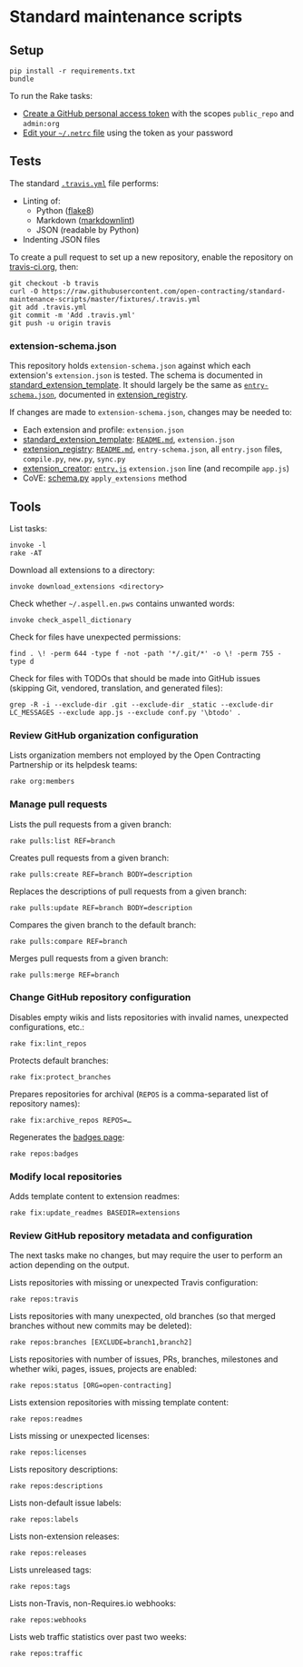 # Standard maintenance scripts

## Setup

    pip install -r requirements.txt
    bundle

To run the Rake tasks:

* [Create a GitHub personal access token](https://github.com/settings/tokens) with the scopes `public_repo` and `admin:org`
* [Edit your `~/.netrc` file](https://github.com/octokit/octokit.rb#using-a-netrc-file) using the token as your password

## Tests

The standard [`.travis.yml`](fixtures/.travis.yml) file performs:

* Linting of:
  * Python ([flake8](https://pypi.python.org/pypi/flake8))
  * Markdown ([markdownlint](https://github.com/markdownlint/markdownlint))
  * JSON (readable by Python)
* Indenting JSON files

To create a pull request to set up a new repository, enable the repository on [travis-ci.org](https://travis-ci.org), then:

    git checkout -b travis
    curl -O https://raw.githubusercontent.com/open-contracting/standard-maintenance-scripts/master/fixtures/.travis.yml
    git add .travis.yml
    git commit -m 'Add .travis.yml'
    git push -u origin travis

### extension-schema.json

This repository holds `extension-schema.json` against which each extension's `extension.json` is tested. The schema is documented in [standard_extension_template](https://github.com/open-contracting/standard_extension_template#extensionjson). It should largely be the same as [`entry-schema.json`](https://github.com/open-contracting/extension_registry/blob/master/entry-schema.json), documented in [extension_registry](https://github.com/open-contracting/extension_registry#entryjson).

If changes are made to `extension-schema.json`, changes may be needed to:

* Each extension and profile: `extension.json`
* [standard_extension_template](https://github.com/open-contracting/standard_extension_template): [`README.md`](https://github.com/open-contracting/standard_extension_template#extensionjson), `extension.json`
* [extension_registry](https://github.com/open-contracting/extension_registry): [`README.md`](https://github.com/open-contracting/extension_registry#entryjson), `entry-schema.json`, all `entry.json` files, `compile.py`, `new.py`, `sync.py`
* [extension_creator](https://github.com/open-contracting/extension_creator): [`entry.js`](https://github.com/open-contracting/extension_creator/blob/gh-pages/entry.js#L125) `extension.json` line (and recompile `app.js`)
* CoVE: [schema.py](https://github.com/OpenDataServices/cove/blob/master/cove_ocds/lib/schema.py#L116) `apply_extensions` method

## Tools

List tasks:

    invoke -l
    rake -AT

Download all extensions to a directory:

    invoke download_extensions <directory>

Check whether `~/.aspell.en.pws` contains unwanted words:

    invoke check_aspell_dictionary

Check for files have unexpected permissions:

    find . \! -perm 644 -type f -not -path '*/.git/*' -o \! -perm 755 -type d

Check for files with TODOs that should be made into GitHub issues (skipping Git, vendored, translation, and generated files):

    grep -R -i --exclude-dir .git --exclude-dir _static --exclude-dir LC_MESSAGES --exclude app.js --exclude conf.py '\btodo' .

### Review GitHub organization configuration

Lists organization members not employed by the Open Contracting Partnership or its helpdesk teams:

    rake org:members

### Manage pull requests

Lists the pull requests from a given branch:

    rake pulls:list REF=branch

Creates pull requests from a given branch:

    rake pulls:create REF=branch BODY=description

Replaces the descriptions of pull requests from a given branch:

    rake pulls:update REF=branch BODY=description

Compares the given branch to the default branch:

    rake pulls:compare REF=branch

Merges pull requests from a given branch:

    rake pulls:merge REF=branch

### Change GitHub repository configuration

Disables empty wikis and lists repositories with invalid names, unexpected configurations, etc.:

    rake fix:lint_repos

Protects default branches:

    rake fix:protect_branches

Prepares repositories for archival (`REPOS` is a comma-separated list of repository names):

    rake fix:archive_repos REPOS=…

Regenerates the [badges page](badges.md):

    rake repos:badges

### Modify local repositories

Adds template content to extension readmes:

    rake fix:update_readmes BASEDIR=extensions

### Review GitHub repository metadata and configuration

The next tasks make no changes, but may require the user to perform an action depending on the output.

Lists repositories with missing or unexpected Travis configuration:

    rake repos:travis

Lists repositories with many unexpected, old branches (so that merged branches without new commits may be deleted):

    rake repos:branches [EXCLUDE=branch1,branch2]

Lists repositories with number of issues, PRs, branches, milestones and whether wiki, pages, issues, projects are enabled:

    rake repos:status [ORG=open-contracting]

Lists extension repositories with missing template content:

    rake repos:readmes

Lists missing or unexpected licenses:

    rake repos:licenses

Lists repository descriptions:

    rake repos:descriptions

Lists non-default issue labels:

    rake repos:labels

Lists non-extension releases:

    rake repos:releases

Lists unreleased tags:

    rake repos:tags

Lists non-Travis, non-Requires.io webhooks:

    rake repos:webhooks

Lists web traffic statistics over past two weeks:

    rake repos:traffic
